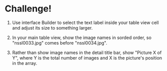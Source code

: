 #  Challenge!

1. Use interface Builder to select the text label inside your table view cell and adjust its size to something larger.

2. In your main table view, show the image names in sorded order, so "nssl0033.jpg" comes before "nssl0034.jpg". 

3. Rather than show image names in the detail title bar, show "Picture X of Y", where Y is the total number of images and X is the picture's position in the array.
